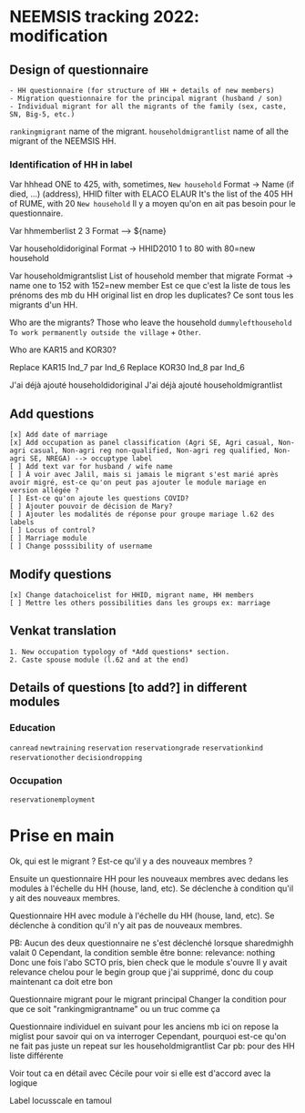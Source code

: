 # NEEMSIS tracking 2022: modification

## Design of questionnaire

	- HH questionnaire (for structure of HH + details of new members)
	- Migration questionnaire for the principal migrant (husband / son)
	- Individual migrant for all the migrants of the family (sex, caste, SN, Big-5, etc.)
	
`rankingmigrant` name of the migrant.
`householdmigrantlist` name of all the migrant of the NEEMSIS HH.

### Identification of HH in label

Var hhhead ONE to 425, with, sometimes, `New household`
Format -> Name (if died, ...) (address), HHID
filter with ELACO ELAUR
It's the list of the 405 HH of RUME, with 20 `New household` 
Il y a moyen qu'on en ait pas besoin pour le questionnaire.

Var hhmemberlist 2 3
Format --> ${name}

Var householdidoriginal
Format -> HHID2010 1 to 80 with 80=new household

Var householdmigrantslist
List of household member that migrate
Format -> name one to 152 with 152=new member
Est ce que c'est la liste de tous les prénoms des mb du HH original list en drop les duplicates?
Ce sont tous les migrants d'un HH.

Who are the migrants?
Those who leave the household `dummylefthousehold` `To work permanently outside the village` + `Other`.

Who are KAR15 and KOR30?

Replace KAR15 Ind_7 par Ind_6
Replace KOR30 Ind_8 par Ind_6

J'ai déjà ajouté householdidoriginal
J'ai déjà ajouté householdmigrantlist

## Add questions

	[x] Add date of marriage
	[x] Add occupation as panel classification (Agri SE, Agri casual, Non-agri casual, Non-agri reg non-qualified, Non-agri reg qualified, Non-agri SE, NREGA) --> occuptype label
	[ ] Add text var for husband / wife name
	[ ] À voir avec Jalil, mais si jamais le migrant s'est marié après avoir migré, est-ce qu'on peut pas ajouter le module mariage en version allégée ?
	[ ] Est-ce qu'on ajoute les questions COVID?
    [ ] Ajouter pouvoir de décision de Mary?
    [ ] Ajouter les modalités de réponse pour groupe mariage l.62 des labels
    [ ] Locus of control?
	[ ] Marriage module
	[ ] Change posssibility of username

## Modify questions

	[x] Change datachoicelist for HHID, migrant name, HH members
	[ ] Mettre les others possibilities dans les groups ex: marriage

## Venkat translation
	
	1. New occupation typology of *Add questions* section.
	2. Caste spouse module (l.62 and at the end)
	
	
## Details of questions [to add?] in different modules

### Education

`canread` `newtraining` `reservation` `reservationgrade` `reservationkind` `reservationother` `decisiondropping`

### Occupation

`reservationemployment`


# Prise en main

Ok, qui est le migrant ? Est-ce qu'il y a des nouveaux membres ?

Ensuite un questionnaire HH pour les nouveaux membres avec dedans les modules à l'échelle du HH (house, land, etc). Se déclenche à condition qu'il y ait des nouveaux membres.

Questionnaire HH avec module à l'échelle du HH (house, land, etc). Se déclenche à condition qu'il n'y ait pas de nouveaux membres.

PB: Aucun des deux questionnaire ne s'est déclenché lorsque sharedmighh valait 0
Cependant, la condition semble être bonne:
relevance: nothing
Donc une fois l'abo SCTO pris, bien check que le module s'ouvre
Il y avait relevance chelou pour le begin group que j'ai supprimé, donc du coup maintenant ca doit etre bon

Questionnaire migrant pour le migrant principal
Changer la condition pour que ce soit "rankingmigrantname" ou un truc comme ça

Questionnaire individuel en suivant pour les anciens mb
ici on repose la miglist pour savoir qui on va interroger
Cependant, pourquoi est-ce qu'on ne fait pas juste un repeat
sur les householdmigrantlist
Car pb: pour des HH liste différente

Voir tout ca en détail avec Cécile pour voir si elle est d'accord avec la logique

Label locusscale en tamoul